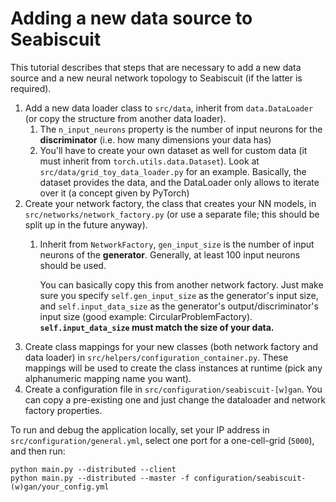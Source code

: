 # Adding a new data source to Seabiscuit
This tutorial describes that steps that are necessary to add a new data source and a new neural network topology to Seabiscuit (if the latter is required).
1) Add a new data loader class to `src/data`, inherit from `data.DataLoader` (or copy the structure from another data loader).
   1) The `n_input_neurons` property is the number of input neurons for the **discriminator** (i.e. how many dimensions your data has)
   2) You'll have to create your own dataset as well for custom data (it must inherit from `torch.utils.data.Dataset`). Look at `src/data/grid_toy_data_loader.py` for an example.
       Basically, the dataset provides the data, and the DataLoader only allows to iterate over it (a concept given by PyTorch)
2) Create your network factory, the class that creates your NN models, in `src/networks/network_factory.py` (or use a separate file; this should be split up in the future anyway).
   1) Inherit from `NetworkFactory`, `gen_input_size` is the number of input neurons of the **generator**. Generally, at least 100 input neurons should be used.
     
      You can basically copy this from another network factory. Just make sure you specify `self.gen_input_size` as the generator's input size, and `self.input_data_size` as the generator's output/discriminator's input size (good example: CircularProblemFactory). 
      **`self.input_data_size` must match the size of your data.**
3) Create class mappings for your new classes (both network factory and data loader) in `src/helpers/configuration_container.py`. These mappings will be used to create the class instances at runtime (pick any alphanumeric mapping name you want).
4) Create a configuration file in `src/configuration/seabiscuit-[w]gan`. You can copy a pre-existing one and just change the dataloader and network factory properties.

To run and debug the application locally, set your IP address in `src/configuration/general.yml`, select one port for a one-cell-grid (`5000`), and then run:

   ```
   python main.py --distributed --client
   python main.py --distributed --master -f configuration/seabiscuit-(w)gan/your_config.yml
   ```

